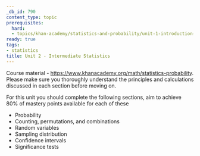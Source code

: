 ```yaml
---
_db_id: 790
content_type: topic
prerequisites:
  hard:
  - topics/khan-academy/statistics-and-probability/unit-1-introduction-to-statistics
ready: true
tags:
- statistics
title: Unit 2 - Intermediate Statistics
---
```


Course material - https://www.khanacademy.org/math/statistics-probability. Please make sure you thoroughly understand the principles and calculations discussed in each section before moving on.

For this unit you should complete the following sections, aim to achieve 80% of mastery points available for each of these

- Probability﻿
- Counting, permutations, and combinations
- Random variables
- Sampling distribution
- Confidence intervals
- Significance tests